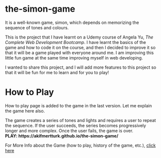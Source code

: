 # the-simon-game
It is a well-known game, simon, which depends on memorizing the sequence of tones and colours.

This is the project that I have learnt on a Udemy course of Angela Yu, <i>The Complete Web Development Bootcamp</i>. I have learnt the basics of the game and how to code it on the course, and then I decided to improve it so that it will be a game played with everyone around me. I am improving this little fun game at the same time improving myself in web developing.

I wanted to share this project, and I will add more features to this project so that it will be fun for me to learn and for you to play!

<h1>How to Play</h1>
<p>How to play page is added to the game in the last version. Let me explain the game here also. </p>
The game creates a series of tones and lights and requires a user to repeat the sequence.
If the user succeeds, the series becomes progressively longer and more complex.
Once the user fails, the game is over.
<br>
<strong>PLAY: https://akifmertturk.github.io/the-simon-game/</strong>
<p>For More Info about the Game (how to play, history of the game, etc.), <a href="https://en.wikipedia.org/wiki/Simon_(game)" target="_blank">click here</a></p>
 
